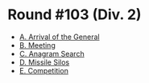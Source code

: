 # Round #103 (Div. 2)

* [A. Arrival of the General][]
* [B. Meeting][]
* [C. Anagram Search][]
* [D. Missile Silos][]
* [E. Competition][]

[A. Arrival of the General]: http://codeforces.com/contest/144/problem/A
[B. Meeting]:                http://codeforces.com/contest/144/problem/B
[C. Anagram Search]:         http://codeforces.com/contest/144/problem/C
[D. Missile Silos]:          http://codeforces.com/contest/144/problem/D
[E. Competition]:            http://codeforces.com/contest/144/problem/E
